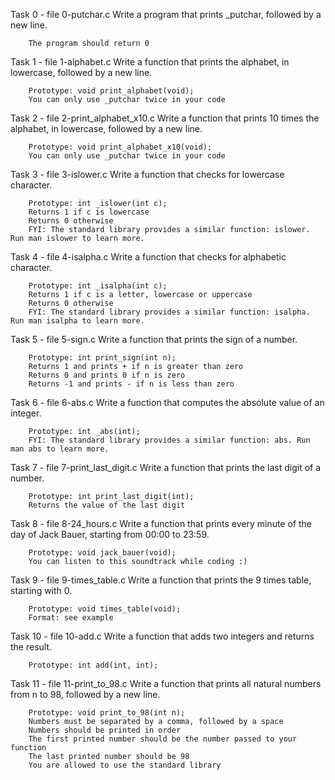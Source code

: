 Task 0 - file 0-putchar.c
	Write a program that prints _putchar, followed by a new line.

		The program should return 0

Task 1 - file 1-alphabet.c
	Write a function that prints the alphabet, in lowercase, followed by a new line.

		Prototype: void print_alphabet(void);
		You can only use _putchar twice in your code

Task 2 - file 2-print_alphabet_x10.c
	Write a function that prints 10 times the alphabet, in lowercase, followed by a new line.

		Prototype: void print_alphabet_x10(void);
		You can only use _putchar twice in your code

Task 3 - file 3-islower.c
	Write a function that checks for lowercase character.

		Prototype: int _islower(int c);
		Returns 1 if c is lowercase
		Returns 0 otherwise
		FYI: The standard library provides a similar function: islower. Run man islower to learn more.

Task 4 - file 4-isalpha.c
	Write a function that checks for alphabetic character.

		Prototype: int _isalpha(int c);
		Returns 1 if c is a letter, lowercase or uppercase
		Returns 0 otherwise
		FYI: The standard library provides a similar function: isalpha. Run man isalpha to learn more.

Task 5 - file 5-sign.c
	Write a function that prints the sign of a number.

		Prototype: int print_sign(int n);
		Returns 1 and prints + if n is greater than zero
		Returns 0 and prints 0 if n is zero
		Returns -1 and prints - if n is less than zero

Task 6 - file 6-abs.c
	Write a function that computes the absolute value of an integer.

		Prototype: int _abs(int);
		FYI: The standard library provides a similar function: abs. Run man abs to learn more.

Task 7 - file 7-print_last_digit.c
	Write a function that prints the last digit of a number.

		Prototype: int print_last_digit(int);
		Returns the value of the last digit

Task 8 - file 8-24_hours.c
	Write a function that prints every minute of the day of Jack Bauer, starting from 00:00 to 23:59.

		Prototype: void jack_bauer(void);
		You can listen to this soundtrack while coding :)

Task 9 - file 9-times_table.c
	Write a function that prints the 9 times table, starting with 0.

		Prototype: void times_table(void);
		Format: see example

Task 10 - file 10-add.c
	Write a function that adds two integers and returns the result.

		Prototype: int add(int, int);

Task 11 - file 11-print_to_98.c
	Write a function that prints all natural numbers from n to 98, followed by a new line.

		Prototype: void print_to_98(int n);
		Numbers must be separated by a comma, followed by a space
		Numbers should be printed in order
		The first printed number should be the number passed to your function
		The last printed number should be 98
		You are allowed to use the standard library


